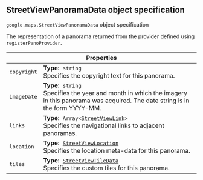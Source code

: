 <h2 id="StreetViewPanoramaData"> StreetViewPanoramaData object specification </h2><p>
<code><span itemprop="path">google.maps</span>.<span itemprop="name">StreetViewPanoramaData</span></code>
object specification
</p><p>The representation of a panorama returned from the provider defined using <code>registerPanoProvider</code>.</p><div class="devsite-table-wrapper"><table class="properties responsive" summary="interface StreetViewPanoramaData - Properties">
<thead>
<tr><th colspan="2">Properties</th>
</tr></thead>
<tbody>
<tr>
<td><code><span>copyright</span></code></td>
<td><div><strong>Type:</strong>&nbsp; <code>string</code></div>
<div class="desc">Specifies the copyright text for this panorama.</div></td>
</tr>
<tr>
<td><code><span>imageDate</span></code></td>
<td><div><strong>Type:</strong>&nbsp; <code>string</code></div>
<div class="desc">Specifies the year and month in which the imagery in this panorama was acquired. The date string is in the form YYYY-MM.</div></td>
</tr>
<tr>
<td><code><span>links</span></code></td>
<td><div><strong>Type:</strong>&nbsp; <code>Array&lt;<a href="https://github.com/amenadiel/google-maps-documentation/blob/master/docs/StreetViewLink.md">StreetViewLink</a>&gt;</code></div>
<div class="desc">Specifies the navigational links to adjacent panoramas.</div></td>
</tr>
<tr>
<td><code><span>location</span></code></td>
<td><div><strong>Type:</strong>&nbsp; <code><a href="https://github.com/amenadiel/google-maps-documentation/blob/master/docs/StreetViewLocation.md">StreetViewLocation</a></code></div>
<div class="desc">Specifies the location meta-data for this panorama.</div></td>
</tr>
<tr>
<td><code><span>tiles</span></code></td>
<td><div><strong>Type:</strong>&nbsp; <code><a href="https://github.com/amenadiel/google-maps-documentation/blob/master/docs/StreetViewTileData.md">StreetViewTileData</a></code></div>
<div class="desc">Specifies the custom tiles for this panorama.</div></td>
</tr>
</tbody>
</table></div>